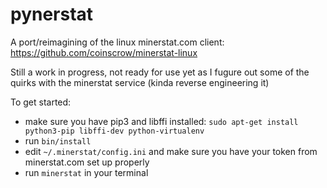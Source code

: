 # pynerstat

A port/reimagining of the linux minerstat.com client: https://github.com/coinscrow/minerstat-linux

Still a work in progress, not ready for use yet as I fugure out some of the quirks with the minerstat service (kinda reverse engineering it)

To get started:

* make sure you have pip3 and libffi installed: `sudo apt-get install python3-pip libffi-dev python-virtualenv`
* run `bin/install`
* edit `~/.minerstat/config.ini` and make sure you have your token from minerstat.com set up properly
* run `minerstat` in your terminal


